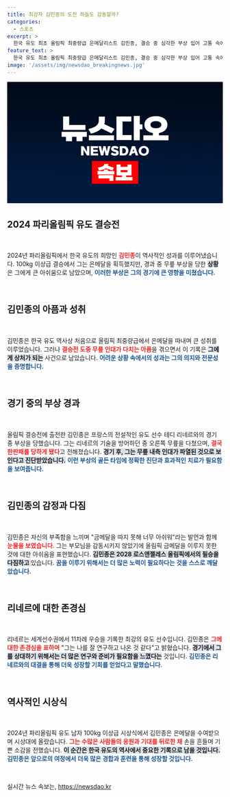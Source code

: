 ```yaml
---
title: 최강자 김민종의 도전 하늘도 감동할까?
categories:
  - 스포츠
excerpt: >
  한국 유도 최초 올림픽 최중량급 은메달리스트 김민종, 결승 중 심각한 부상 입어 고통 속에 눈물. 더 나은 모습으로 LA에서 하늘을 감동시키겠다 다짐.
feature_text: >
  한국 유도 최초 올림픽 최중량급 은메달리스트 김민종, 결승 중 심각한 부상 입어 고통 속에 눈물. 더 나은 모습으로 LA에서 하늘을 감동시키겠다 다짐.
image: '/assets/img/newsdao_breakingnews.jpg'
---
```


<p><img src="/assets/img/newsdao_breakingnews.jpg" alt="pcversion 속보" /></p>

<h2 data-ke-size="size26">2024 파리올림픽 유도 결승전</h2>

<p data-ke-size="size16">&nbsp;</p>

<p>2024년 파리올림픽에서 한국 유도의 희망인 <b><span style="color: #ee2323;">김민종</span></b>이 역사적인 성과를 이루어냈습니다. 100kg 이상급 결승에서 그는 은메달을 획득했지만, 경과 중 무릎 부상을 당한 <b><span style="background-color: #21538527;">상황</span></b>은 그에게 큰 아쉬움으로 남았으며, <b><span style="color: #1a5490;">이러한 부상은 그의 경기에 큰 영향을 미쳤습니다.</span></b> </p>

<p data-ke-size="size16">&nbsp;</p>

<h2 data-ke-size="size26">김민종의 아픔과 성취</h2>

<p data-ke-size="size16">&nbsp;</p>

<p>김민종은 한국 유도 역사상 처음으로 올림픽 최중량급에서 은메달을 따내며 큰 성취를 이루었습니다. 그러나 <b><span style="color: #ee2323;">결승전 도중 무릎 인대가 다치는 아픔</span></b>을 겪으면서 이 기록은 <b><span style="background-color: #21538527;">그에게 상처가 되는</span></b> 사건으로 남았습니다. <b><span style="color: #1a5490;">어려운 상황 속에서의 성과는 그의 의지와 전문성을 증명합니다.</span></b></p>

<p data-ke-size="size16">&nbsp;</p>

<h2 data-ke-size="size26">경기 중의 부상 경과</h2>

<p data-ke-size="size16">&nbsp;</p>

<p>올림픽 결승전에 출전한 김민종은 프랑스의 전설적인 유도 선수 테디 리네르와의 경기 중 부상을 당했습니다. 그는 리네르의 기술을 방어하던 중 오른쪽 무릎을 다쳤으며, <b><span style="color: #ee2323;">결국 한판패를 당하게 됐다</span></b>고 전해졌습니다. <b><span style="background-color: #21538527;">경기 후, 그는 무릎 내측 인대가 파열된 것으로 보인다고 진단받았습니다.</span></b> <b><span style="color: #1a5490;">이런 부상의 골든 타임에 정확한 진단과 효과적인 치료가 필요함을 보여줍니다.</span></b></p>

<p data-ke-size="size16">&nbsp;</p>

<h2 data-ke-size="size26">김민종의 감정과 다짐</h2>

<p data-ke-size="size16">&nbsp;</p>

<p>김민종은 자신의 부족함을 느끼며 "금메달을 따지 못해 너무 아쉬워"라는 발언과 함께 <b><span style="color: #ee2323;">눈물을 보였습니다</span></b>. 그는 부모님을 감동시키지 않았기에 올림픽 금메달을 이루지 못한 것에 대한 아쉬움을 표현했습니다. <b><span style="background-color: #21538527;">김민종은 2028 로스앤젤레스 올림픽에서의 필승을 다짐하고 </span></b>있습니다. <b><span style="color: #1a5490;">꿈을 이루기 위해서는 더 많은 노력이 필요하다는 것을 스스로 깨달았습니다.</span></b></p>

<p data-ke-size="size16">&nbsp;</p>

<h2 data-ke-size="size26">리네르에 대한 존경심</h2>

<p data-ke-size="size16">&nbsp;</p>

<p>리네르는 세계선수권에서 11차례 우승을 기록한 최강의 유도 선수입니다. 김민종은 <b><span style="color: #ee2323;">그에 대한 존경심을 표하며</span></b> "그는 나를 잘 연구하고 나온 것 같다"고 밝혔습니다. <b><span style="background-color: #21538527;">경기에서 그를 상대하기 위해서는 더 많은 연구와 준비가 필요함을 느꼈다는</span></b> 것입니다. <b><span style="color: #1a5490;">김민종은 리네르와의 대결을 통해 더욱 성장할 기회를 얻었다고 말했습니다.</span></b></p>

<p data-ke-size="size16">&nbsp;</p>

<h2 data-ke-size="size26">역사적인 시상식</h2>

<p data-ke-size="size16">&nbsp;</p>

<p>2024년 파리올림픽 유도 남자 100kg 이상급 시상식에서 김민종은 은메달을 수여받으며 시상대에 올랐습니다. <b><span style="color: #ee2323;">그는 수많은 사람들의 응원과 기대를 뒤로한 채</span></b> 손을 흔들며 기쁜 소감을 전했습니다. <b><span style="background-color: #21538527;">이 순간은 한국 유도의 역사에서 중요한 기록으로 남을 것입니다.</span></b> <b><span style="color: #1a5490;">김민종은 앞으로의 여정에서 더욱 많은 경합과 훈련을 통해 성장할 것입니다.</span></b></p>

<p data-ke-size="size16">&nbsp;</p>
실시간 뉴스 속보는, <a href="https://newsdao.kr" rel="dofollow">https://newsdao.kr</a>


